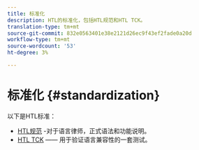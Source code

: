 ```yaml
---
title: 标准化
description: HTL的标准化，包括HTL规范和HTL TCK。
translation-type: tm+mt
source-git-commit: 832e0563401e38e2121d26ec9f43ef2fade0a20d
workflow-type: tm+mt
source-wordcount: '53'
ht-degree: 3%

---
```



# 标准化 {#standardization}

以下是HTL标准：

* [HTL规范](https://github.com/adobe/htl-spec) -对于语言律师，正式语法和功能说明。
* [HTL TCK](https://github.com/adobe/htl-tck) —— 用于验证语言兼容性的一套测试。
